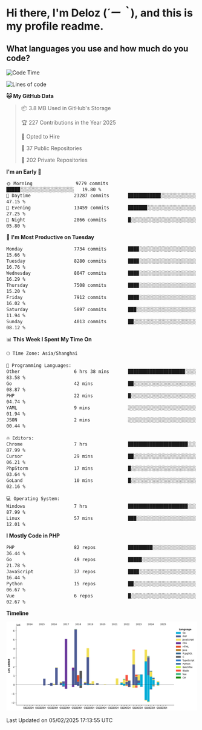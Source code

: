 # **Hi there, I'm Deloz (*´ー｀*), and this is my profile readme.**

## **What languages you use and how much do you code?**

<!--START_SECTION:waka-->
![Code Time](http://img.shields.io/badge/Code%20Time-5%2C601%20hrs%2024%20mins-blue)

![Lines of code](https://img.shields.io/badge/From%20Hello%20World%20I%27ve%20Written-44.6%20million%20lines%20of%20code-blue)

**🐱 My GitHub Data** 

> 📦 3.8 MB Used in GitHub's Storage 
 > 
> 🏆 227 Contributions in the Year 2025
 > 
> 💼 Opted to Hire
 > 
> 📜 37 Public Repositories 
 > 
> 🔑 202 Private Repositories 
 > 
**I'm an Early 🐤** 

```text
🌞 Morning                9779 commits        █████░░░░░░░░░░░░░░░░░░░░   19.80 % 
🌆 Daytime                23287 commits       ████████████░░░░░░░░░░░░░   47.15 % 
🌃 Evening                13459 commits       ███████░░░░░░░░░░░░░░░░░░   27.25 % 
🌙 Night                  2866 commits        █░░░░░░░░░░░░░░░░░░░░░░░░   05.80 % 
```
📅 **I'm Most Productive on Tuesday** 

```text
Monday                   7734 commits        ████░░░░░░░░░░░░░░░░░░░░░   15.66 % 
Tuesday                  8280 commits        ████░░░░░░░░░░░░░░░░░░░░░   16.76 % 
Wednesday                8047 commits        ████░░░░░░░░░░░░░░░░░░░░░   16.29 % 
Thursday                 7508 commits        ████░░░░░░░░░░░░░░░░░░░░░   15.20 % 
Friday                   7912 commits        ████░░░░░░░░░░░░░░░░░░░░░   16.02 % 
Saturday                 5897 commits        ███░░░░░░░░░░░░░░░░░░░░░░   11.94 % 
Sunday                   4013 commits        ██░░░░░░░░░░░░░░░░░░░░░░░   08.12 % 
```


📊 **This Week I Spent My Time On** 

```text
🕑︎ Time Zone: Asia/Shanghai

💬 Programming Languages: 
Other                    6 hrs 38 mins       █████████████████████░░░░   83.58 % 
Go                       42 mins             ██░░░░░░░░░░░░░░░░░░░░░░░   08.87 % 
PHP                      22 mins             █░░░░░░░░░░░░░░░░░░░░░░░░   04.74 % 
YAML                     9 mins              ░░░░░░░░░░░░░░░░░░░░░░░░░   01.94 % 
JSON                     2 mins              ░░░░░░░░░░░░░░░░░░░░░░░░░   00.44 % 

🔥 Editors: 
Chrome                   7 hrs               ██████████████████████░░░   87.99 % 
Cursor                   29 mins             ██░░░░░░░░░░░░░░░░░░░░░░░   06.21 % 
PhpStorm                 17 mins             █░░░░░░░░░░░░░░░░░░░░░░░░   03.64 % 
GoLand                   10 mins             █░░░░░░░░░░░░░░░░░░░░░░░░   02.16 % 

💻 Operating System: 
Windows                  7 hrs               ██████████████████████░░░   87.99 % 
Linux                    57 mins             ███░░░░░░░░░░░░░░░░░░░░░░   12.01 % 
```

**I Mostly Code in PHP** 

```text
PHP                      82 repos            █████████░░░░░░░░░░░░░░░░   36.44 % 
Go                       49 repos            █████░░░░░░░░░░░░░░░░░░░░   21.78 % 
JavaScript               37 repos            ████░░░░░░░░░░░░░░░░░░░░░   16.44 % 
Python                   15 repos            ██░░░░░░░░░░░░░░░░░░░░░░░   06.67 % 
Vue                      6 repos             █░░░░░░░░░░░░░░░░░░░░░░░░   02.67 % 
```



**Timeline**

![Lines of Code chart](https://raw.githubusercontent.com/deloz/deloz/main/assets/bar_graph.png)


 Last Updated on 05/02/2025 17:13:55 UTC
<!--END_SECTION:waka-->
